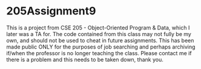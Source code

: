 # 205Assignment9
This is a project from CSE 205 - Object-Oriented Program &amp; Data, which I later was a TA for. The code contained from this class may not fully be my own, and should not be used to cheat in future assignments. This has been made public ONLY for the purposes of job searching and perhaps archiving if/when the professor is no longer teaching the class. Please contact me if there is a problem and this needs to be taken down, thank you.
